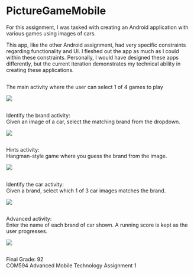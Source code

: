 # PictureGameMobile

For this assignment, I was tasked with creating an Android application with various games using images of cars.

This app, like the other Android assignment, had very specific constraints regarding functionality and UI. I fleshed out the app as much as I could within these constraints. Personally, I would have designed these apps differently, but the current iteration demonstrates my technical ability in creating these applications. 

##
The main activity where the user can select 1 of 4 games to play

<img src="https://github-production-user-asset-6210df.s3.amazonaws.com/56891175/272123343-584c13be-04ce-4603-9891-69832bd24ddf.png">

##
Identify the brand activity:  
Given an image of a car, select the matching brand from the dropdown. 

<img src="https://github-production-user-asset-6210df.s3.amazonaws.com/56891175/272123367-e4e1b02a-5362-41c8-b50f-3a7b63fe7a94.png">

##
Hints activity:  
Hangman-style game where you guess the brand from the image.

<img src="https://github-production-user-asset-6210df.s3.amazonaws.com/56891175/272123409-37437591-2947-4ad0-bd6a-78dfb859fe1b.png">

##
Identify the car activity:  
Given a brand, select which 1 of 3 car images matches the brand.

<img src="https://github-production-user-asset-6210df.s3.amazonaws.com/56891175/272123609-274c4acb-7b96-408a-820e-6cccb40bfbf2.png">

##
Advanced activity:  
Enter the name of each brand of car shown. A running score is kept as the user progresses.

<img src="https://github-production-user-asset-6210df.s3.amazonaws.com/56891175/272123684-73d1849d-5cff-4b83-b046-5bd3ab820d43.png">

##
Final Grade: 92  
COM594 Advanced Mobile Technology Assignment 1
